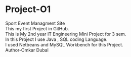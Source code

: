 # Project-O1
Sport Event Managment Site
<br>
This my first Project in GitHub.
<br>
This is My 2nd year IT Engineering Mini Project for 3 sem. 
<br>
In this Project I use Java , SQL coding Language. 
<br>
I used Netbeans and MySQL Workbench for this Project.
<br>
Author-Omkar Dubal

